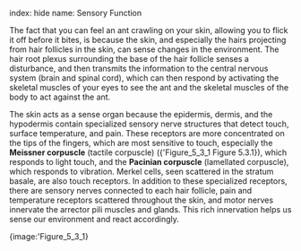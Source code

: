 index: hide
name: Sensory Function

The fact that you can feel an ant crawling on your skin, allowing you to flick it off before it bites, is because the skin, and especially the hairs projecting from hair follicles in the skin, can sense changes in the environment. The hair root plexus surrounding the base of the hair follicle senses a disturbance, and then transmits the information to the central nervous system (brain and spinal cord), which can then respond by activating the skeletal muscles of your eyes to see the ant and the skeletal muscles of the body to act against the ant.

The skin acts as a sense organ because the epidermis, dermis, and the hypodermis contain specialized sensory nerve structures that detect touch, surface temperature, and pain. These receptors are more concentrated on the tips of the fingers, which are most sensitive to touch, especially the  **Meissner corpuscle** (tactile corpuscle) ({'Figure_5_3_1 Figure 5.3.1}), which responds to light touch, and the  **Pacinian corpuscle** (lamellated corpuscle), which responds to vibration. Merkel cells, seen scattered in the stratum basale, are also touch receptors. In addition to these specialized receptors, there are sensory nerves connected to each hair follicle, pain and temperature receptors scattered throughout the skin, and motor nerves innervate the arrector pili muscles and glands. This rich innervation helps us sense our environment and react accordingly.


{image:'Figure_5_3_1}
        
